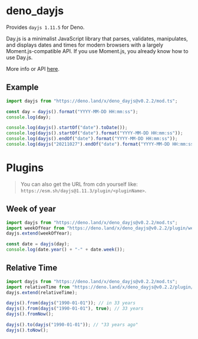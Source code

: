 # deno_dayjs

Provides `dayjs 1.11.5` for Deno.

Day.js is a minimalist JavaScript library that parses, validates, manipulates, and displays dates and times for
modern browsers with a largely Moment.js-compatible API. If you use Moment.js, you already know how to use Day.js.

More info or API [here](https://deno.land/x/dayjs).

## Example

```ts
import dayjs from "https://deno.land/x/deno_dayjs@v0.2.2/mod.ts";

const day = dayjs().format("YYYY-MM-DD HH:mm:ss");
console.log(day);

console.log(dayjs().startOf("date").toDate());
console.log(dayjs().startOf("date").format("YYYY-MM-DD HH:mm:ss"));
console.log(dayjs().endOf("date").format("YYYY-MM-DD HH:mm:ss"));
console.log(dayjs("20211027").endOf("date").format("YYYY-MM-DD HH:mm:ss"));
```

# Plugins

> You can also get the URL from cdn yourself like: `https://esm.sh/dayjs@1.11.3/plugin/<pluginName>`.

## Week of year

```ts
import dayjs from "https://deno.land/x/deno_dayjs@v0.2.2/mod.ts";
import weekOfYear from "https://deno.land/x/deno_dayjs@v0.2.2/plugin/weekOfYear.ts";
dayjs.extend(weekOfYear);

const date = dayjs(day);
console.log(date.year() + "-" + date.week());
```

## Relative Time

```ts
import dayjs from "https://deno.land/x/deno_dayjs@v0.2.2/mod.ts";
import relativeTime from "https://deno.land/x/deno_dayjs@v0.2.2/plugin/relativeTime.ts";
dayjs.extend(relativeTime);

dayjs().from(dayjs("1990-01-01")); // in 33 years
dayjs().from(dayjs("1990-01-01"), true); // 33 years
dayjs().fromNow();

dayjs().to(dayjs("1990-01-01")); // "33 years ago"
dayjs().toNow();
```

